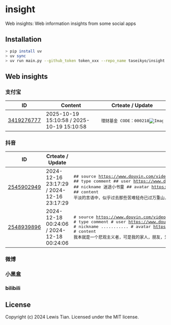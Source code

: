 # insight

Web insights: Web information insights from some social apps

## Installation

```bash
> pip install uv
> uv sync
> uv run main.py --github_token token_xxx --repo_name taseikyo/insight --issue_label_name douyin
```

## Web insights

### 支付宝

<!--StartSection:alipay-->
| ID | Content | Crteate / Update |
| ---- | ---- |  ---- |
| [3419276777](https://github.com/taseikyo/insight/issues/5#issuecomment-3419276777) | 2025-10-19 15:10:58 / 2025-10-19 15:10:58 |<pre>理财基金 CODE：000218![Image](https://github.com/user-attachments/assets/8f7799c6-ae08-4cdd-b7be-3317b73f16d4)</pre> |
<!--EndSection:alipay-->

### 抖音

<!--StartSection:douyin-->
| ID | Crteate / Update | Content | 
| ---- | ---- | ---- | 
| [2545902949](https://github.com/taseikyo/insight/issues/1#issuecomment-2545902949) | 2024-12-16 23:17:29 / 2024-12-16 23:17:29 |<pre>## source https://www.douyin.com/video/7434916752632450344 ## type comment ## user https://www.douyin.com/user/MS4wLjABAAAAM_GrKfgTd5Z7TxbFpR2uzLQ9H7I5O9AH6rIJIt-ZRBs ## nickname 迷途小书童 ## avatar https://p3-pc.douyinpic.com/img/a6400002ef87687e044a~c5_300x300.jpeg ## content 平淡的言语中，似乎过去那些苦难轻舟已过万重山，春秋笔法，谁又知道只言片语里，是多少个汗水泪水交织的日日夜夜。</pre> | 
| [2548939896](https://github.com/taseikyo/insight/issues/1#issuecomment-2548939896) | 2024-12-18 00:24:06 / 2024-12-18 00:24:06 |<pre># source https://www.douyin.com/video/7448204595538578726 # type comment # user https://www.douyin.com/user/MS4wLjABAAAAqiU1zaIdVph-WWx5CahnfChh9qqYxUNhj4S_RKraT3I # nickname ........... # avatar https://p3-pc.douyinpic.com/img/aweme-avatar/tos-cn-i-0813c001_o8DiEEfInxJxUEpHADbjA9AAfeCVAJBBBUg7XE~c5_300x300.jpeg # content 我本就是一个悲观主义者，可是我的家人，朋友，爱人，却告诉我，你是一个积极向上的人，于是我开始扮演起大家期望的样子，扮演了很久很久，我开始不认识自己了，我遇见喜欢向往的东西也不在意了，我也忘了，我到底喜欢什么，我也快不认识我自己</pre> | 
<!--EndSection:douyin-->

### 微博

<!--StartSection:weibo-->

<!--EndSection:weibo-->

### 小黑盒

<!--StartSection:xiaoheihe-->

<!--EndSection:xiaoheihe-->

### bilibili

<!--StartSection:bilibili-->

<!--EndSection:bilibili-->

## License

Copyright (c) 2024 Lewis Tian. Licensed under the MIT license.
